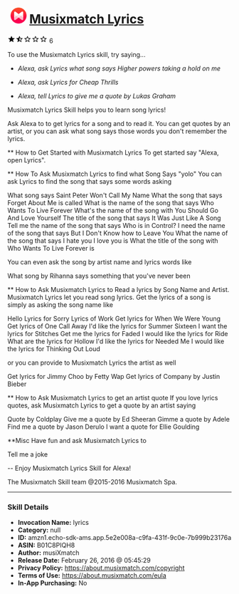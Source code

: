 # &nbsp;<img src="skill_icon" alt="Musixmatch Lyrics icon" width="36"> [Musixmatch Lyrics](http://alexa.amazon.com/#skills/amzn1.echo-sdk-ams.app.5e2e008a-c9fa-431f-9c0e-7b999b23176a)
![1.5 stars](../../images/ic_star_black_18dp_1x.png)![1.5 stars](../../images/ic_star_half_black_18dp_1x.png)![1.5 stars](../../images/ic_star_border_black_18dp_1x.png)![1.5 stars](../../images/ic_star_border_black_18dp_1x.png)![1.5 stars](../../images/ic_star_border_black_18dp_1x.png) 6

To use the Musixmatch Lyrics skill, try saying...

* *Alexa, ask Lyrics what song says Higher powers taking a hold on me*

* *Alexa, ask Lyrics for Cheap Thrills*

* *Alexa, tell Lyrics to give me a quote by Lukas Graham*

Musixmatch Lyrics Skill helps you to learn song lyrics!

Ask Alexa to to get lyrics for a song and to read it.  You can get quotes by an artist, or you can ask what song says those words you don't remember the lyrics.

** How to Get Started with Musixmatch Lyrics
To get started say "Alexa, open Lyrics".

** How To Ask Musixmatch Lyrics to find what Song Says "yolo"
You can ask Lyrics to find the song that says some words asking

What song says Saint Peter Won't Call My Name
What the song that says Forget About Me is called
What is the name of the song that says Who Wants To Live Forever
What's the name of the song with You Should Go And Love Yourself
The title of the song that says It Was Just Like A Song
Tell me the name of the song that says Who is in Control?
I need the name of the song that says But I Don't Know how to Leave You
What the name of the song that says I hate you I love you is
What the title of the song with Who Wants To Live Forever is

You can even ask the song by artist name and lyrics words like

What song by Rihanna says something that you've never been

** How to Ask Musixmatch Lyrics to Read a lyrics by Song Name and Artist.
Musixmatch Lyrics let you read song lyrics. Get the lyrics of a song is simply as asking the song name like

Hello
Lyrics for Sorry
Lyrics of Work
Get lyrics for When We Were Young
Get lyrics of One Call Away
I'd like the lyrics for Summer Sixteen
I want the lyrics for Stitches
Get me the lyrics for Faded
I would like the lyrics for Ride
What are the lyrics for Hollow
I'd like the lyrics for Needed Me
I would like the lyrics for Thinking Out Loud

or you can provide to Musixmatch Lyrics the artist as well

Get lyrics for Jimmy Choo by Fetty Wap
Get lyrics of Company by Justin Bieber

** How to Ask Musixmatch Lyrics to get an artist quote
If you love lyrics quotes, ask Musixmatch Lyrics to get a quote by an artist saying

Quote by Coldplay
Give me a quote by Ed Sheeran
Gimme a quote by Adele
Find me a quote by Jason Derulo
I want a quote for Ellie Goulding

**Misc
Have fun and ask Musixmatch Lyrics to

Tell me a joke



--
Enjoy Musixmatch Lyrics Skill for Alexa!

The Musixmatch Skill team
@2015-2016 Musixmatch Spa.

***

### Skill Details

* **Invocation Name:** lyrics
* **Category:** null
* **ID:** amzn1.echo-sdk-ams.app.5e2e008a-c9fa-431f-9c0e-7b999b23176a
* **ASIN:** B01C8PIQH8
* **Author:** musiXmatch
* **Release Date:** February 26, 2016 @ 05:45:29
* **Privacy Policy:** https://about.musixmatch.com/copyright
* **Terms of Use:** https://about.musixmatch.com/eula
* **In-App Purchasing:** No
